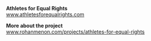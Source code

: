 **Athletes for Equal Rights**  
www.athletesforequalrights.com  
  
**More about the project**  
www.rohanmenon.com/projects/athletes-for-equal-rights

